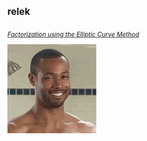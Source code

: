 <h2>relek<h2>
<h6><a href="https://www.alpertron.com.ar/ECM.HTM">Factorization using the Elliptic Curve Method</a>


![alt text](https://github.com/PangMing/rsa_tool/blob/master/sohai.gif "Nigga")
